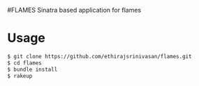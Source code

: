 #FLAMES
Sinatra based application for flames

# Usage

```sh
$ git clone https://github.com/ethirajsrinivasan/flames.git
$ cd flames
$ bundle install
$ rakeup
```
